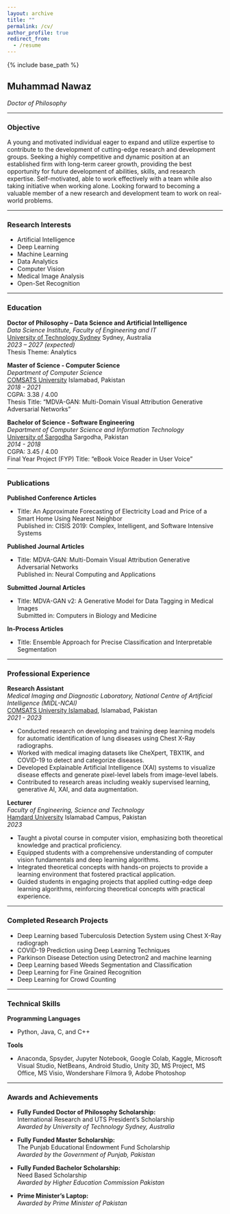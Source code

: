 ```yaml
---
layout: archive
title: ""
permalink: /cv/
author_profile: true
redirect_from:
  - /resume
---
```


{% include base_path %}




## Muhammad Nawaz
*Doctor of Philosophy*

---


### Objective
A young and motivated individual eager to expand and utilize expertise to contribute to the development of cutting-edge research and development groups. Seeking a highly competitive and dynamic position at an established firm with long-term career growth, providing the best opportunity for future development of abilities, skills, and research expertise. Self-motivated, able to work effectively with a team while also taking initiative when working alone. Looking forward to becoming a valuable member of a new research and development team to work on real-world problems.

---

### Research Interests
- Artificial Intelligence
- Deep Learning
- Machine Learning
- Data Analytics
- Computer Vision
- Medical Image Analysis
- Open-Set Recognition

---

### Education

**Doctor of Philosophy – Data Science and Artificial Intelligence**  
*Data Science Institute, Faculty of Engineering and IT*  
[University of Technology Sydney](https://www.uts.edu.au/) Sydney, Australia  
*2023 – 2027 (expected)*  
Thesis Theme: Analytics  

**Master of Science - Computer Science**  
*Department of Computer Science*  
[COMSATS University](https://www.comsats.edu.pk/) Islamabad, Pakistan  
*2018 - 2021*  
CGPA: 3.38 / 4.00  
Thesis Title: “MDVA-GAN: Multi-Domain Visual Attribution Generative Adversarial Networks”

**Bachelor of Science - Software Engineering**  
*Department of Computer Science and Information Technology*  
[University of Sargodha](https://su.edu.pk/) Sargodha, Pakistan  
*2014 - 2018*  
CGPA: 3.45 / 4.00  
Final Year Project (FYP) Title: “eBook Voice Reader in User Voice”

---

### Publications

**Published Conference Articles**  
- Title: An Approximate Forecasting of Electricity Load and Price of a Smart Home Using Nearest Neighbor  
  Published in: CISIS 2019: Complex, Intelligent, and Software Intensive Systems  

**Published Journal Articles**  
- Title: MDVA-GAN: Multi-Domain Visual Attribution Generative Adversarial Networks  
  Published in: Neural Computing and Applications  

**Submitted Journal Articles**  
- Title: MDVA-GAN v2: A Generative Model for Data Tagging in Medical Images  
  Submitted in: Computers in Biology and Medicine  

**In-Process Articles**  
- Title: Ensemble Approach for Precise Classification and Interpretable Segmentation  

---

### Professional Experience

**Research Assistant**  
*Medical Imaging and Diagnostic Laboratory, National Centre of Artificial Intelligence (MIDL-NCAI)*  
[COMSATS University Islamabad](https://www.comsats.edu.pk/), Islamabad, Pakistan  
*2021 - 2023*  
- Conducted research on developing and training deep learning models for automatic identification of lung diseases using Chest X-Ray radiographs.
- Worked with medical imaging datasets like CheXpert, TBX11K, and COVID-19 to detect and categorize diseases.
- Developed Explainable Artificial Intelligence (XAI) systems to visualize disease effects and generate pixel-level labels from image-level labels.
- Contributed to research areas including weakly supervised learning, generative AI, XAI, and data augmentation.

**Lecturer**  
*Faculty of Engineering, Science and Technology*  
[Hamdard University](https://www.hamdard.edu.pk/) Islamabad Campus, Pakistan  
*2023*  
- Taught a pivotal course in computer vision, emphasizing both theoretical knowledge and practical proficiency.
- Equipped students with a comprehensive understanding of computer vision fundamentals and deep learning algorithms.
- Integrated theoretical concepts with hands-on projects to provide a learning environment that fostered practical application.
- Guided students in engaging projects that applied cutting-edge deep learning algorithms, reinforcing theoretical concepts with practical experience.

---

### Completed Research Projects

- Deep Learning based Tuberculosis Detection System using Chest X-Ray radiograph
- COVID-19 Prediction using Deep Learning Techniques
- Parkinson Disease Detection using Detectron2 and machine learning
- Deep Learning based Weeds Segmentation and Classification
- Deep Learning for Fine Grained Recognition
- Deep Learning for Crowd Counting

---

### Technical Skills

**Programming Languages**  
- Python, Java, C, and C++

**Tools**  
- Anaconda, Spsyder, Jupyter Notebook, Google Colab, Kaggle, Microsoft Visual Studio, NetBeans, Android Studio, Unity 3D, MS Project, MS Office, MS Visio, Wondershare Filmora 9, Adobe Photoshop

---

### Awards and Achievements

- **Fully Funded Doctor of Philosophy Scholarship:**  
  International Research and UTS President’s Scholarship  
  *Awarded by University of Technology Sydney, Australia*

- **Fully Funded Master Scholarship:**  
  The Punjab Educational Endowment Fund Scholarship  
  *Awarded by the Government of Punjab, Pakistan*

- **Fully Funded Bachelor Scholarship:**  
  Need Based Scholarship  
  *Awarded by Higher Education Commission Pakistan*

- **Prime Minister’s Laptop:**  
  *Awarded by Prime Minister of Pakistan*

